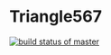 # Triangle567

[![build status of master](https://travis-ci.org/anshulkapoor018/Triangle567.svg?branch=master)](https://travis-ci.org/anshulkapoor018/Triangle567)